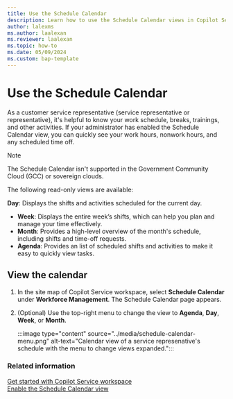 ```yaml
---
title: Use the Schedule Calendar
description: Learn how to use the Schedule Calendar views in Copilot Service workspace to effectively plan your schedule.
author: lalexms
ms.author: laalexan
ms.reviewer: laalexan
ms.topic: how-to 
ms.date: 05/09/2024 
ms.custom: bap-template 
---
```

 
# Use the Schedule Calendar

As a customer service representative (service representative or representative), it's helpful to know your work schedule, breaks, trainings, and other activities. If your administrator has enabled the Schedule Calendar view, you can quickly see your work hours, nonwork hours, and any scheduled time off.

> [!Note]
> The Schedule Calendar isn't supported in the Government Community Cloud (GCC) or sovereign clouds.

The following read-only views are available:

 **Day**: Displays the shifts and activities scheduled for the current day.
- **Week**: Displays the entire week’s shifts, which can help you plan and manage your time effectively.
- **Month**: Provides a high-level overview of the month's schedule, including shifts and time-off requests.
- **Agenda**: Provides an list of scheduled shifts and activities to make it easy to quickly view tasks.

## View the calendar

1. In the site map of Copilot Service workspace, select **Schedule Calendar** under **Workforce Management**. The Schedule Calendar page appears.

2. (Optional) Use the top-right menu to change the view to **Agenda**, **Day**, **Week**, or **Month**.

    :::image type="content" source="../media/schedule-calendar-menu.png" alt-text="Calendar view of a service represenative's schedule with the menu to change views expanded.":::

### Related information
[Get started with Copilot Service workspace](../implement/csw-overview.md)  
[Enable the Schedule Calendar view](../administer/configure-agent-calendar.md)  
